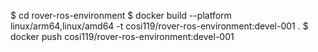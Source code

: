 
$ cd rover-ros-environment
$ docker build --platform linux/arm64,linux/amd64 -t cosi119/rover-ros-environment:devel-001 .
$ docker push cosi119/rover-ros-environment:devel-001